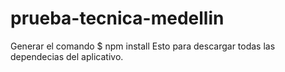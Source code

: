 # prueba-tecnica-medellin

Generar el comando
  $ npm install
  Esto para descargar todas las dependecias del aplicativo.
